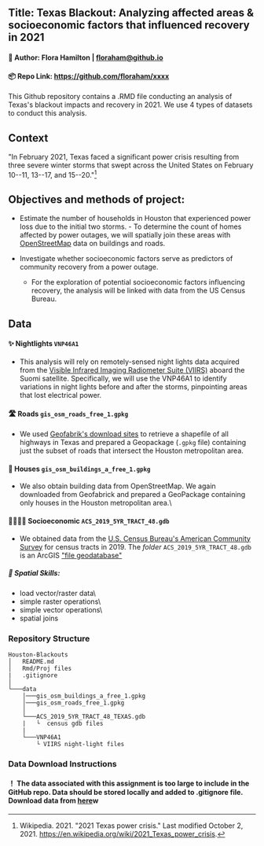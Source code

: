 
## Title: Texas Blackout: Analyzing affected areas & socioeconomic factors that influenced recovery in 2021
#### 🤠 Author: Flora Hamilton | floraham@github.io 


#### 📦 Repo Link: https://github.com/floraham/xxxx
This Github repository contains a .RMD file conducting an analysis of Texas's blackout impacts and recovery in 2021. We use 4 types of datasets to conduct this analysis. 

## Context 
"In February 2021, Texas faced a significant power crisis resulting from three severe winter storms that swept across the United States on February 10--11, 13--17, and 15--20."[^1]
[^1]: Wikipedia. 2021. "2021 Texas power crisis." Last modified October 2, 2021. <https://en.wikipedia.org/wiki/2021_Texas_power_crisis>.

## Objectives and methods of project:
-    Estimate the number of households in Houston that experienced power loss due to the initial two storms.
    -   To determine the count of homes affected by power outages, we will spatially join these areas with [OpenStreetMap](https://www.openstreetmap.org/#map=4/38.01/-95.84) data on buildings and roads.

-   Investigate whether socioeconomic factors serve as predictors of community recovery from a power outage.
    -   For the exploration of potential socioeconomic factors influencing recovery, the analysis will be linked with data from the US Census Bureau.


## Data 

#### ✨ Nightlights `VNP46A1`
- This analysis will rely on remotely-sensed night lights data acquired from the [Visible Infrared Imaging Radiometer Suite (VIIRS)](https://en.wikipedia.org/wiki/Visible_Infrared_Imaging_Radiometer_Suite) aboard the Suomi satellite. Specifically, we will use the VNP46A1 to identify variations in night lights before and after the storms, pinpointing areas that lost electrical power.

#### 🛣️ Roads  `gis_osm_roads_free_1.gpkg`
- We used [Geofabrik's download sites](https://download.geofabrik.de/) to retrieve a shapefile of all highways in Texas and prepared a Geopackage (`.gpkg` file) containing just the subset of roads that intersect the Houston metropolitan area. 

#### 🏡 Houses  `gis_osm_buildings_a_free_1.gpkg`
- We also obtain building data from OpenStreetMap. We again downloaded from Geofabrick and prepared a GeoPackage containing only houses in the Houston metropolitan area.\

#### 👨‍👩‍👧‍👦 Socioeconomic `ACS_2019_5YR_TRACT_48.gdb`
- We obtained data from the [U.S. Census Bureau's American Community Survey](https://www.census.gov/programs-surveys/acs) for census tracts in 2019. The *folder* `ACS_2019_5YR_TRACT_48.gdb` is an ArcGIS ["file geodatabase"](https://desktop.arcgis.com/en/arcmap/latest/manage-data/administer-file-gdbs/file-geodatabases.htm)


##### 💪 Spatial Skills:
-   load vector/raster data\
-   simple raster operations\
-   simple vector operations\
-   spatial joins

### Repository Structure 
```
Houston-Blackouts
│   README.md
│   Rmd/Proj files
|   .gitignore     
│
└───data
    │───gis_osm_buildings_a_free_1.gpkg
    │───gis_osm_roads_free_1.gpkg
    │
    └───ACS_2019_5YR_TRACT_48_TEXAS.gdb
    |   └  census gdb files
    |
    └───VNP46A1
        └ VIIRS night-light files
``` 

### Data Download Instructions
#### ！ The data associated with this assignment is too large to include in the GitHub repo. Data should be stored locally and added to .gitignore file. Download data from [here](https://drive.google.com/file/d/1bTk62xwOzBqWmmT791SbYbHxnCdjmBtw/view?usp=sharing)w
